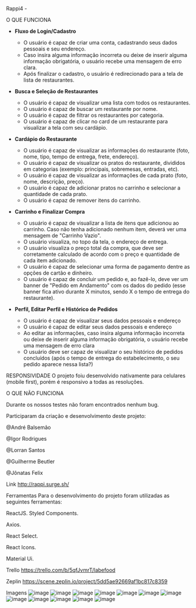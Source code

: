 Rappi4 - 


O QUE FUNCIONA

- **Fluxo de Login/Cadastro**
    - O usuário é capaz de criar uma conta, cadastrando seus dados pessoais e seu endereço.
    - Caso insira alguma informação incorreta ou deixe de inserir alguma informação obrigatória, o usuário recebe uma mensagem de erro clara.
    - Após finalizar o cadastro, o usuário é redirecionado para a tela de lista de restaurantes.

- **Busca e Seleção de Restaurantes**
    - O usuário é capaz de visualizar uma lista com todos os restaurantes.
    - O usuário é capaz de buscar um restaurante por nome.
    - O usuário é capaz de filtrar os restaurantes por categoria.
    - O usuário é capaz de clicar no card de um restaurante para visualizar a tela com seu cardápio.

- **Cardápio do Restaurante**
    - O usuário é capaz de visualizar as informações do restaurante (foto, nome, tipo, tempo de entrega, frete, endereço).
    - O usuário é capaz de visualizar os pratos do restaurante, divididos em categorias (exemplo: principais, sobremesas, entradas, etc).
    - O usuário é capaz de visualizar as informações de cada prato (foto, nome, descrição, preço).
    - O usuário é capaz de adicionar pratos no carrinho e selecionar a quantidade de cada prato.
    - O usuário é capaz de remover itens do carrinho.
    
- **Carrinho e Finalizar Compra**
    - O usuário é capaz de visualizar a lista de itens que adicionou ao carrinho. Caso não tenha adicionado nenhum item, deverá ver uma mensagem de "Carrinho Vazio".
    - O usuário visualiza, no topo da tela, o endereço de entrega.
    - O usuário visualiza o preço total da compra, que deve ser corretamente calculado de acordo com o preço e quantidade de cada item adicionado.
    - O usuário é capaz de selecionar uma forma de pagamento dentre as opções de cartão e dinheiro.
    - O usuário é capaz de concluir um pedido e, ao fazê-lo, deve ver um banner de "Pedido em Andamento" com os dados do pedido (esse banner fica ativo durante X minutos, sendo X o tempo de entrega do restaurante).
    
- **Perfil, Editar Perfil e Histórico de Pedidos**
    - O usuário é capaz de visualizar seus dados pessoais e endereço
    - O usuário é capaz de editar seus dados pessoais e endereço
    - Ao editar as informações, caso insira alguma informação incorreta ou deixe de inserir alguma informação obrigatória, o usuário recebe uma mensagem de erro clara
    - O usuário deve ser capaz de visualizar o seu histórico de pedidos concluídos (após o tempo de entrega do estabelecimento, o seu pedido aparece nessa lista?)

RESPONSIVIDADE
O projeto foiu desenvolvido nativamente para celulares (mobile first), porém é responsivo a todas as resoluções.

O QUE NÃO FUNCIONA

Durante os nossos testes não foram encontrados nenhum bug. 

Participaram da criação e desenvolvimento deste projeto:

@André Balsemão

@Igor Rodrigues

@Lorran Santos

@Guilherme Beutler

@Jônatas Felix

Link
http://rappi.surge.sh/

Ferramentas
Para o desenvolvimento do projeto foram utilizadas as seguintes ferramentas:

ReactJS.
Styled Components.

Axios.

React Select.

React Icons.

Material Ui.

Trello
https://trello.com/b/5qfJvmrT/labefood

Zeplin
https://scene.zeplin.io/project/5dd5ae92669af1bc817c8359

Imagens
![image](https://user-images.githubusercontent.com/104603383/183217542-95704b0d-19ec-4c73-8252-3125a417d8f2.png)
![image](https://user-images.githubusercontent.com/104603383/183217750-9d235605-c029-47e0-8139-cab1c8a35ee0.png)
![image](https://user-images.githubusercontent.com/104603383/183217776-c933fdeb-2bde-4531-9131-21ce606a858c.png)
![image](https://user-images.githubusercontent.com/104603383/183217846-6d39c917-4c6a-480f-bd26-fbb5a4e3bd9c.png)
![image](https://user-images.githubusercontent.com/104603383/183217909-216115bc-e662-46b1-bd38-adee8ce8ee5c.png)
![image](https://user-images.githubusercontent.com/104603383/183217941-1b1cd966-3322-4a10-b70f-d0100a01cd79.png)
![image](https://user-images.githubusercontent.com/104603383/183217980-b53ae3dc-e008-4a51-9999-98bbea6539e1.png)
![image](https://user-images.githubusercontent.com/104603383/183218006-b883346b-bdc9-40ce-bda2-362751fa0bf0.png)
![image](https://user-images.githubusercontent.com/104603383/183218031-d17188b3-2b39-4e30-8b9a-fed0d72a2552.png)
![image](https://user-images.githubusercontent.com/104603383/183218065-9df76945-dee9-4df8-8a06-2b2b23acc8a7.png)
![image](https://user-images.githubusercontent.com/104603383/183218096-6af73ea9-b600-4309-8d4c-21c9f87b0995.png)
![image](https://user-images.githubusercontent.com/104603383/183218154-4f8bf699-ea8d-4f1c-9050-bd607be2a558.png)
